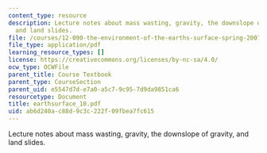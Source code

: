 ```yaml
---
content_type: resource
description: Lecture notes about mass wasting, gravity, the downslope of gravity,
  and land slides.
file: /courses/12-090-the-environment-of-the-earths-surface-spring-2007/ab6d240ac88d9c3c222f09fbea7fc615_earthsurface_10.pdf
file_type: application/pdf
learning_resource_types: []
license: https://creativecommons.org/licenses/by-nc-sa/4.0/
ocw_type: OCWFile
parent_title: Course Textbook
parent_type: CourseSection
parent_uid: e5547d7d-e7a0-a5c7-9c95-7d9da9851ca6
resourcetype: Document
title: earthsurface_10.pdf
uid: ab6d240a-c88d-9c3c-222f-09fbea7fc615
---
```

Lecture notes about mass wasting, gravity, the downslope of gravity, and land slides.